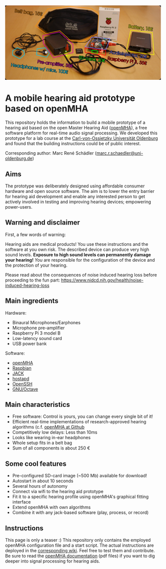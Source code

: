 ![Image](images/hardware.jpg)


# A mobile hearing aid prototype based on openMHA
This repository holds the information to build a mobile prototype of a hearing aid based on the open Master Hearing Aid ([openMHA](https://www.openmha.org)), a free software platform for real-time audio signal processing.
We developed this prototype for a lab course at the [Carl-von-Ossietzky Universität Oldenburg](https://uni-ol.de) and found that the building instructions could be of public interest.

Corresponding author: Marc René Schädler (marc.r.schaedler@uni-oldenburg.de)


## Aims
The prototype was deliberately designed using affordable consumer hardware and open source software. The aim is to lower the entry barrier for hearing aid development and enable any interested person to get actively involved in testing and improving hearing devices; empowering power-users.


## Warning and disclaimer
First, a few words of warning:

Hearing aids are medical products!
You use these instructions and the software at you own risk.
The described device can produce very high sound levels.
**Exposure to high sound levels can permanently damage your hearing!**
*You* are responsible for the configuration of the device and the protection of your hearing.

Please read about the consequences of noise induced hearing loss before proceeding to the fun part: https://www.nidcd.nih.gov/health/noise-induced-hearing-loss


## Main ingredients

Hardware:
* Binaural Microphones/Earphones
* Microphone pre-amplifier
* Raspberry Pi 3 model B
* Low-latency sound card
* USB power bank

Software:
* [openMHA](https://www.openmha.org)
* [Raspbian](http://www.raspbian.org/)
* [JACK](http://www.jackaudio.org/)
* [hostapd](http://w1.fi/hostapd/)
* [OpenSSH](https://www.openssh.com/)
* [GNU/Octave](http://www.octave.org/)


## Main characteristics
* Free software: Control is yours, you can change every single bit of it!
* Efficient real-time implementations of research-approved hearing algorithms (c.f. [openMHA at Github](https://github.com/HoerTech-gGmbH/openMHA)
* Competitively low delays: Less than 10ms
* Looks like wearing in-ear headphones
* Whole setup fits in a belt bag
* Sum of all components is about 250 €


## Some cool features
* Pre-configured SD-card image (~500 Mb) available for download!
* Autostart in about 10 seconds
* Several hours of autonomy
* Connect via wifi to the hearing aid prototype
* Fit it to a specific hearing profile using openMHA's graphical fitting interface
* Extend openMHA with own algorithms
* Combine it with any jack-based software (play, process, or record)


## Instructions
This page is only a teaser :)
This repository only contains the employed openMHA configuration file and a start script.
The actual instructions are deployed in the [corresponding wiki](https://github.com/m-r-s/hearingaid-prototype/wiki).
Feel free to test them and contribute.
Be sure to read the [openMHA documentation](https://github.com/HoerTech-gGmbH/openMHA) (pdf files) if you want to dig deeper into signal processing for hearing aids.




